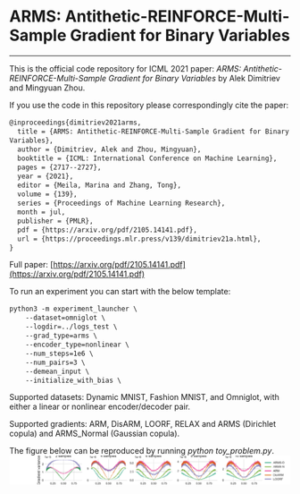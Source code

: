 # ARMS: Antithetic-REINFORCE-Multi-Sample Gradient for Binary Variables
-----
This is the official code repository for ICML 2021 paper: *ARMS: Antithetic-REINFORCE-Multi-Sample Gradient for Binary Variables*
by Alek Dimitriev and Mingyuan Zhou. 

If you use the code in this repository please correspondingly cite the paper:
```
@inproceedings{dimitriev2021arms,
  title = {ARMS: Antithetic-REINFORCE-Multi-Sample Gradient for Binary Variables},
  author = {Dimitriev, Alek and Zhou, Mingyuan},
  booktitle = {ICML: International Conference on Machine Learning},
  pages = {2717--2727},
  year = {2021},
  editor = {Meila, Marina and Zhang, Tong},
  volume = {139},
  series = {Proceedings of Machine Learning Research},
  month = jul,
  publisher = {PMLR},
  pdf = {https://arxiv.org/pdf/2105.14141.pdf},
  url = {https://proceedings.mlr.press/v139/dimitriev21a.html},
}
```

Full paper: [https://arxiv.org/pdf/2105.14141.pdf](https://arxiv.org/pdf/2105.14141.pdf)

To run an experiment you can start with the below template:
```
python3 -m experiment_launcher \
    --dataset=omniglot \
    --logdir=../logs_test \
    --grad_type=arms \
    --encoder_type=nonlinear \
    --num_steps=1e6 \
    --num_pairs=3 \
    --demean_input \
    --initialize_with_bias \
```
Supported datasets: Dynamic MNIST, Fashion MNIST, and Omniglot, with either a linear or nonlinear encoder/decoder pair. 

Supported gradients: ARM, DisARM, LOORF, RELAX and ARMS (Dirichlet copula) and ARMS_Normal (Gaussian copula). 

The figure below can be reproduced by running *python toy_problem.py*.
![toy_variance](fig/toy_problem.png)
